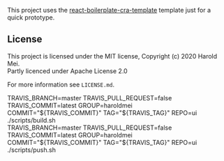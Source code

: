 This project uses the [react-boilerplate-cra-template](https://github.com/react-boilerplate/react-boilerplate-cra-template) template just for a quick prototype.

## License

This project is licensed under the MIT license, Copyright (c) 2020 Harold Mei.  
Partly licenced under Apache License 2.0

For more information see `LICENSE.md`.

TRAVIS_BRANCH=master TRAVIS_PULL_REQUEST=false TRAVIS_COMMIT=latest GROUP=haroldmei COMMIT="${TRAVIS_COMMIT}" TAG="${TRAVIS_TAG}" REPO=ui ./scripts/build.sh  
TRAVIS_BRANCH=master TRAVIS_PULL_REQUEST=false TRAVIS_COMMIT=latest GROUP=haroldmei COMMIT="${TRAVIS_COMMIT}" TAG="${TRAVIS_TAG}" REPO=ui ./scripts/push.sh

